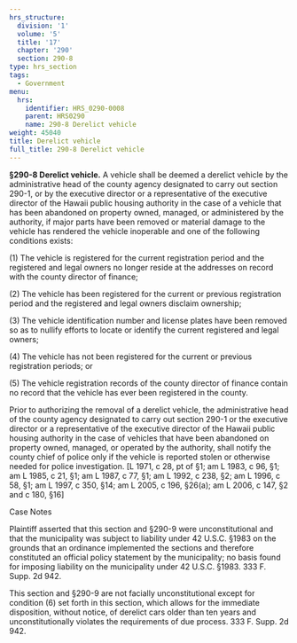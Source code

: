 ```yaml
---
hrs_structure:
  division: '1'
  volume: '5'
  title: '17'
  chapter: '290'
  section: 290-8
type: hrs_section
tags:
  - Government
menu:
  hrs:
    identifier: HRS_0290-0008
    parent: HRS0290
    name: 290-8 Derelict vehicle
weight: 45040
title: Derelict vehicle
full_title: 290-8 Derelict vehicle
---
```

**§290-8 Derelict vehicle.** A vehicle shall be deemed a derelict vehicle by the administrative head of the county agency designated to carry out section 290-1, or by the executive director or a representative of the executive director of the Hawaii public housing authority in the case of a vehicle that has been abandoned on property owned, managed, or administered by the authority, if major parts have been removed or material damage to the vehicle has rendered the vehicle inoperable and one of the following conditions exists:

(1) The vehicle is registered for the current registration period and the registered and legal owners no longer reside at the addresses on record with the county director of finance;

(2) The vehicle has been registered for the current or previous registration period and the registered and legal owners disclaim ownership;

(3) The vehicle identification number and license plates have been removed so as to nullify efforts to locate or identify the current registered and legal owners;

(4) The vehicle has not been registered for the current or previous registration periods; or

(5) The vehicle registration records of the county director of finance contain no record that the vehicle has ever been registered in the county.

Prior to authorizing the removal of a derelict vehicle, the administrative head of the county agency designated to carry out section 290-1 or the executive director or a representative of the executive director of the Hawaii public housing authority in the case of vehicles that have been abandoned on property owned, managed, or operated by the authority, shall notify the county chief of police only if the vehicle is reported stolen or otherwise needed for police investigation. [L 1971, c 28, pt of §1; am L 1983, c 96, §1; am L 1985, c 21, §1; am L 1987, c 77, §1; am L 1992, c 238, §2; am L 1996, c 58, §1; am L 1997, c 350, §14; am L 2005, c 196, §26(a); am L 2006, c 147, §2 and c 180, §16]

Case Notes

Plaintiff asserted that this section and §290-9 were unconstitutional and that the municipality was subject to liability under 42 U.S.C. §1983 on the grounds that an ordinance implemented the sections and therefore constituted an official policy statement by the municipality; no basis found for imposing liability on the municipality under 42 U.S.C. §1983\. 333 F. Supp. 2d 942.

This section and §290-9 are not facially unconstitutional except for condition (6) set forth in this section, which allows for the immediate disposition, without notice, of derelict cars older than ten years and unconstitutionally violates the requirements of due process. 333 F. Supp. 2d 942.